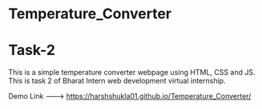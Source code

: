 # Temperature_Converter
# Task-2
This is a simple temperature converter webpage using HTML, CSS and JS. This is task 2 of Bharat Intern web development virtual internship.

Demo Link ---> https://harshshukla01.github.io/Temperature_Converter/
